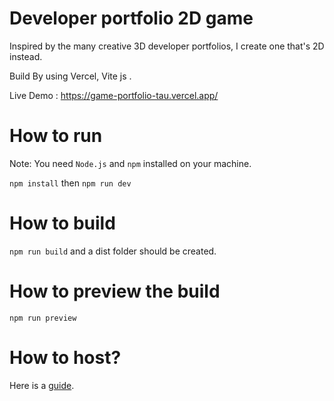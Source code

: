 # Developer portfolio  2D game

Inspired by the many creative 3D developer portfolios, I create one that's 2D instead.

Build By using Vercel, Vite js .

Live Demo : https://game-portfolio-tau.vercel.app/

# How to run

Note: You need `Node.js` and `npm` installed on your machine.

`npm install` then `npm run dev`

# How to build

`npm run build` and a dist folder should be created.

# How to preview the build

`npm run preview`

# How to host?

Here is a [guide](HOW_TO_DEPLOY.MD).

